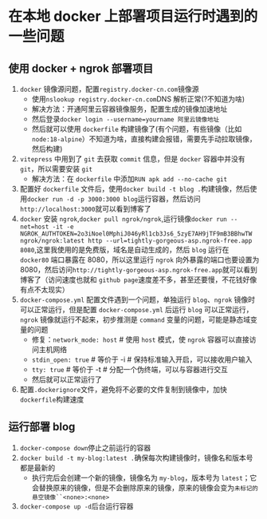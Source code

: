 # 在本地 docker 上部署项目运行时遇到的一些问题

## 使用 docker + ngrok 部署项目

1. `docker` 镜像源问题，配置`registry.docker-cn.com`镜像源
   - 使用`nslookup registry.docker-cn.com`DNS 解析正常(?不知道为啥)
   - 解决方法：开通阿里云容器镜像服务，配置生成的镜像加速地址
   - 然后登录`docker login --username=yourname 阿里云镜像地址`
   - 然后就可以使用 `dockerfile` 构建镜像了(有个问题，有些镜像（比如 `node:18-alpine`）不知道为啥，直接构建会报错，需要先手动拉取镜像，然后构建)
2. `vitepress` 中用到了 `git` 去获取 `commit` 信息，但是 `docker` 容器中并没有 `git`，所以需要安装 `git`
   - 解决方法：在 `dockerfile` 中添加`RUN apk add --no-cache git`
3. 配置好 `dockerfile` 文件后，使用`docker build -t blog .`构建镜像，然后使用`docker run -d -p 3000:3000 blog`运行容器，然后访问`http://localhost:3000`就可以看到博客了
4. `docker` 安装 `ngrok`,`docker pull ngrok/ngrok`,运行镜像`docker run --net=host -it -e NGROK_AUTHTOKEN=2o3iNoel0MphiJ046yRl1cb3Js6_5zyE7AH9jTF9mB3BBhwTW ngrok/ngrok:latest http --url=tightly-gorgeous-asp.ngrok-free.app 8080`,这里我使用的是免费版，域名是自动生成的，然后 `blog` 运行在 `docker80` 端口暴露在 8080，所以这里运行 `ngrok` 向外暴露的端口也要设置为 8080，然后访问`http://tightly-gorgeous-asp.ngrok-free.app`就可以看到博客了（访问速度也就和 `github page`速度差不多，甚至还要慢，不花钱好像有点不太现实）
5. `docker-compose.yml` 配置文件遇到一个问题，单独运行 `blog`、`ngrok` 镜像时可以正常运行，但是配置 `docker-compose.yml` 后运行 `blog` 可以正常运行，`ngrok` 镜像就运行不起来，初步推测是 `command` 变量的问题，可能是静态域变量的问题
   - 修复：`network_mode: host` # 使用 `host` 模式，使 `ngrok` 容器可以直接访问主机网络
   - `stdin_open: true` # 等价于 -i # 保持标准输入开启，可以接收用户输入
   - `tty: true` # 等价于 -t # 分配一个伪终端，可以与容器进行交互
   - 然后就可以正常运行了
6. 配置`.dockerignore`文件，避免将不必要的文件复制到镜像中，加快`dockerfile`构建速度

## 运行部署 blog

1. `docker-compose down`停止之前运行的容器
2. `docker build -t my-blog:latest .`确保每次构建镜像时，镜像名和版本号都是最新的
   - 执行完后会创建一个新的镜像，镜像名为 `my-blog`，版本号为 `latest`；它会替换原来的镜像，但是不会删除原来的镜像，原来的镜像会变为` 未标记的悬空镜像``<none>:<none> `
3. `docker-compose up -d`后台运行容器
